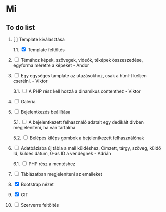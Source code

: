 # Mi
## To do list
1. [ ] Template kiválasztása  

    1.1. <input type="checkbox" checked> Template feltöltés  

2. <input type="checkbox"> Témához képek, szövegek, videók, téképek összeszedése, egyforma méretre a képeket - Andor  

3. <input type="checkbox"> Egy egységes tamplate az utazásokhoz, csak a html-t kelljen cserélni. - Viktor    

    3.1. <input type="checkbox"> A PHP rész kell hozzá a dinamikus contenthez - Viktor  

4. <input type="checkbox"> Galéria  

5. <input type="checkbox"> Bejelentkezés beállítása  

    5.1. <input type="checkbox"> A bejelentkezett felhasználó adatait egy dedikált divben megjeleníteni, ha van tartalma  

    5.2. <input type="checkbox"> Belépés kiléps gombok a bejelentkezett felhasználónak  

6. <input type="checkbox"> Adatbázisba új tábla a mail küldéshez, Címzett, tárgy, szöveg, küldő Id, küldés dátum, 0-as ID a vendégnek - Adrián  

    6.1. <input type="checkbox"> PHP rész a mentéshez  

7. <input type="checkbox"> Táblázatban 
megjeleníteni az emaileket  

8. <input type="checkbox" checked> Bootstrap nézet    

9. <input type="checkbox" checked> GIT  

10. <input type="checkbox"> Szerverre feltöltés 
